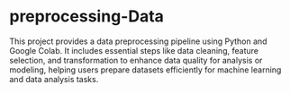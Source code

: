 # preprocessing-Data
This project provides a data preprocessing pipeline using Python and Google Colab. It includes essential steps like data cleaning, feature selection, and transformation to enhance data quality for analysis or modeling, helping users prepare datasets efficiently for machine learning and data analysis tasks.

